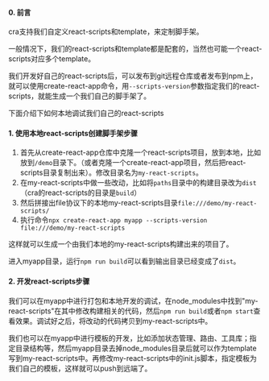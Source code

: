 #### 0. 前言

cra支持我们自定义react-scripts和template，来定制脚手架。

一般情况下，我们的react-scripts和template都是配套的，当然也可能一个react-scripts对应多个template。

我们开发好自己的react-scripts后，可以发布到git远程仓库或者发布到npm上，就可以使用create-react-app命令，用`--scripts-version`参数指定我们的react-scripts，就能生成一个我们自己的脚手架了。

下面介绍下如何本地调试我们自己的react-scripts

#### 1. 使用本地react-scripts创建脚手架步骤

1. 首先从create-react-app仓库中克隆一个react-scripts项目，放到本地，比如放到`/demo`目录下。（或者克隆一个create-react-app项目，然后把react-scripts目录复制出来）。修改目录名为`my-react-scripts`。
2. 在my-react-scripts中做一些改动，比如将`paths`目录中的构建目录改为`dist`（cra的react-scripts的目录是`build`）
3. 然后拼接出file协议下的本地my-react-scripts目录`file:///demo/my-react-scripts/`
4. 执行命令`npx create-react-app myapp --scripts-version file:///demo/my-react-scripts`

这样就可以生成一个由我们本地的my-react-scripts构建出来的项目了。

进入myapp目录，运行`npm run build`可以看到输出目录已经变成了`dist`。

#### 2. 开发react-scripts步骤

我们可以在myapp中进行打包和本地开发的调试，在node_modules中找到"my-react-scripts"在其中修改构建相关的代码，然后`npm run build`或者`npm start`查看效果。调试好之后，将改动的代码拷贝到my-react-scripts中。

我们也可以在myapp中进行模板的开发，比如添加状态管理、路由、工具库；指定目录结构等，然后myapp目录去掉node_modules目录后就可以作为template写到my-react-scripts中。再修改my-react-scripts中的init.js脚本，指定模板为我们自己的模板，这样就可以push到远端了。